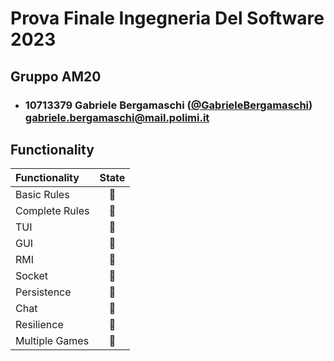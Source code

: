 # Prova Finale Ingegneria Del Software 2023
## Gruppo AM20

- ### 10713379  Gabriele Bergamaschi ([@GabrieleBergamaschi](https://github.com/GabrieleBergamaschi)) <br>gabriele.bergamaschi@mail.polimi.it

## Functionality

| Functionality  |          State          |
|:---------------|:-----------------------:|
| Basic Rules    | 🔴 |
| Complete Rules | 🔴 |
| TUI            | 🔴 |
| GUI            | 🔴 |
| RMI            | 🔴 |
| Socket         | 🔴 |
| Persistence    | 🔴 |
| Chat           | 🔴 |
| Resilience     | 🔴 |
| Multiple Games | 🔴 |


